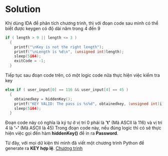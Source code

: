 # Solution

Khi dùng IDA để phân tích chương trình, thì với đoạn code sau mình có thể biết được keygen có độ dài năm trong 4 đến 9

```c
if ( length > 9 || length <= 3 )
  {
    printf("\nKey is not the right length");
    printf("\nLength is %d\n", (unsigned int)length);
    sleep(5i64);
    exitCode = -1;
  }
```

Tiếp tục sau đoạn code trên, có một logic code nữa thực hiện việc kiểm tra key

```c
else if ( user_input[0] == 116 && user_input[4] == 45 )
  {
    obtainedkey = hiddenKey();
    printf("KEY VALID: The pass is %s%d", obtainedkey, (unsigned int)i);
    sleep(5i64);
  }
```

Đoạn code này có nghĩa là ký tự ở vị trí 0 phải là **'t'** (Mã ASCII là 116) và vị trí 4 là **'-'** (Mã ASCII là 45)
Trong đoạn code này, nếu đúng logic thì có sẽ thực hiện việc gọi đến hàm **hiddenKey()** để in ra **Password**.

Từ đây, với mọi dữ kiện thì mình đã viết một chương trình Python để generate ra **KEY hợp lệ**. [Chương trình](keygen.py)
